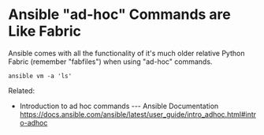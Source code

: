 # Ansible "ad-hoc" Commands are Like Fabric

Ansible comes with all the functionality of it's much older relative
Python Fabric (remember "fabfiles") when using "ad-hoc" commands.

```
ansible vm -a 'ls'
```

Related:

* Introduction to ad hoc commands --- Ansible Documentation  
  <https://docs.ansible.com/ansible/latest/user_guide/intro_adhoc.html#intro-adhoc>
